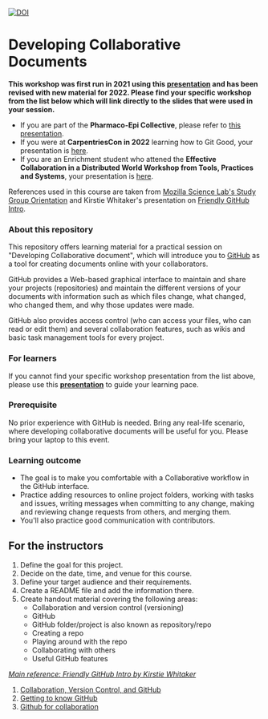 <!-- small change -->
[![DOI](https://zenodo.org/badge/DOI/10.5281/zenodo.3835657.svg)](https://doi.org/10.5281/zenodo.3835657)

# Developing Collaborative Documents

**This workshop was first run in 2021 using this [presentation](https://docs.google.com/presentation/d/1r4_bFMSKVKzWJ-5kJr9iwplpTrbCWLxpviYGWOXJIhk/edit#slide=id.ge33bccbef9_0_18) and has been revised with new material for 2022. Please find your specific workshop from the list below which will link directly to the slides that were used in your session.**

  * If you are part of the **Pharmaco-Epi Collective**, please refer to [this presentation](https://docs.google.com/presentation/d/1kC3r1xqU-8aT-bkhPm3F5SHz_FJxQPwz3UAy609xN7I/edit?usp=sharing).
   * If you were at **CarpentriesCon in 2022** learning how to Git Good, your presentation is [here](https://docs.google.com/presentation/d/14KdDH-EFWffmBBfoAzg0VfjIb89-oEnu/edit#slide=id.g142ff236b53_0_97).
   * If you are an Enrichment student who attened the **Effective Collaboration in a Distributed World Workshop from Tools, Practices and Systems**, your presentation is [here](https://docs.google.com/presentation/d/1vEbbWqZKhE12gte1HdO0edhzuMO-zgTrR8hzGXoNwx0/edit#slide=id.g1404f6c031e_2_152).

References used in this course are taken from [Mozilla Science Lab's Study Group Orientation](https://mozillascience.github.io/study-group-orientation/) and Kirstie Whitaker's presentation on [Friendly GitHub Intro](https://github.com/KirstieJane/friendly-github-intro). 

### About this repository

This repository offers learning material for a practical session on "Developing Collaborative document", which will introduce you to [GitHub](https://github.com/) as a tool for creating documents online with your collaborators.

GitHub provides a Web-based graphical interface to maintain and share your projects (repositories) and maintain the different versions of your documents with information such as which files change, what changed, who changed them, and why those updates were made. 

GitHub also provides access control (who can access your files, who can read or edit them) and several collaboration features, such as wikis and basic task management tools for every project.

### For learners

If you cannot find your specific workshop presentation from the list above, please use this **[presentation](https://docs.google.com/presentation/d/1_bmRZcLwQrUkVTAMvq7W_x4ML_aphSwVEnkLrDy-Fd4/edit?usp=sharing)** to guide your learning pace.

### Prerequisite

No prior experience with GitHub is needed. Bring any real-life scenario, where developing collaborative documents will be useful for you. Please bring your laptop to this event.

### Learning outcome

- The goal is to make you comfortable with a Collaborative workflow in the GitHub interface. 
- Practice adding resources to online project folders, working with tasks and issues, writing messages when committing to any change, making and reviewing change requests from others, and merging them. 
- You'll also practice good communication with contributors.

## For the instructors

1. Define the goal for this project.
1. Decide on the date, time, and venue for this course.
1. Define your target audience and their requirements.
1. Create a README file and add the information there.
1. Create handout material covering the following areas:
    * Collaboration and version control (versioning)
    * GitHub
    * GitHub folder/project is also known as repository/repo
    * Creating a repo
    * Playing around with the repo
    * Collaborating with others
    * Useful GitHub features

*[Main reference: Friendly GitHub Intro by Kirstie Whitaker](https://github.com/KirstieJane/friendly-github-intro)*

1. [Collaboration, Version Control, and GitHub](https://mozillascience.github.io/study-group-orientation/3.1-collab-vers-github.html)
1. [Getting to know GitHub](https://mozillascience.github.io/study-group-orientation/3.2-know-github.html)
1. [Github for collaboration](http://mozillascience.github.io/working-open-workshop/github_for_collaboration/)

